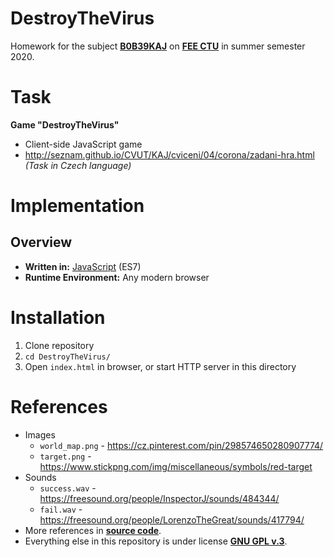
# DestroyTheVirus
Homework for the subject **[B0B39KAJ](https://www.fel.cvut.cz/cz/education/bk/predmety/31/32/p3132206.html)** on **[FEE CTU](https://www.fel.cvut.cz/)** in summer semester 2020.

# Task
**Game "DestroyTheVirus"**
- Client-side JavaScript game
- http://seznam.github.io/CVUT/KAJ/cviceni/04/corona/zadani-hra.html *(Task in Czech language)*

# Implementation
## Overview
- **Written in:** [JavaScript](https://www.javascript.com/) (ES7)
- **Runtime Environment:** Any modern browser

# Installation
1) Clone repository
2) `cd DestroyTheVirus/`
3) Open `index.html` in browser, or start HTTP server in this directory


# References
 - Images
	 - `world_map.png` - https://cz.pinterest.com/pin/298574650280907774/
	 - `target.png` - https://www.stickpng.com/img/miscellaneous/symbols/red-target
 - Sounds
	 - `success.wav` - https://freesound.org/people/InspectorJ/sounds/484344/
	 - `fail.wav` - https://freesound.org/people/LorenzoTheGreat/sounds/417794/
 - More references in **[source code](https://github.com/Baterka/DestroyTheVirus)**.
 - Everything else in this repository is under license **[GNU GPL v.3](http://www.gnugpl.cz/v3/)**.
